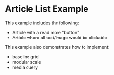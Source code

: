 # Article List Example
This example includes the following:
- Article with a read more "button"
- Article where all text/image would be clickable

This example also demonstrates how to implement:
- baseline grid
- modular scale
- media query

